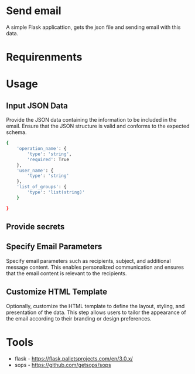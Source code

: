 # Send email
<in process> 

A simple Flask applicattion, gets the json file and sending email with this data.  

# Requirenments  

# Usage

## Input JSON Data  
Provide the JSON data containing the information to be included in the email. Ensure that the JSON structure is valid and conforms to the expected schema.
```sh
{  
    'operation_name': {
        'type': 'string',
        'required': True
    },
    'user_name': {
        'type': 'string'
    },
    'list_of_groups': {
        'type': 'list(string)'
    }

}

```

## Provide secrets  

<schema>




## Specify Email Parameters
Specify email parameters such as recipients, subject, and additional message content. This enables personalized communication and ensures that the email content is relevant to the recipients.


## Customize HTML Template  
Optionally, customize the HTML template to define the layout, styling, and presentation of the data. This step allows users to tailor the appearance of the email according to their branding or design preferences.

# Tools

 * flask - https://flask.palletsprojects.com/en/3.0.x/
 * sops - https://github.com/getsops/sops

